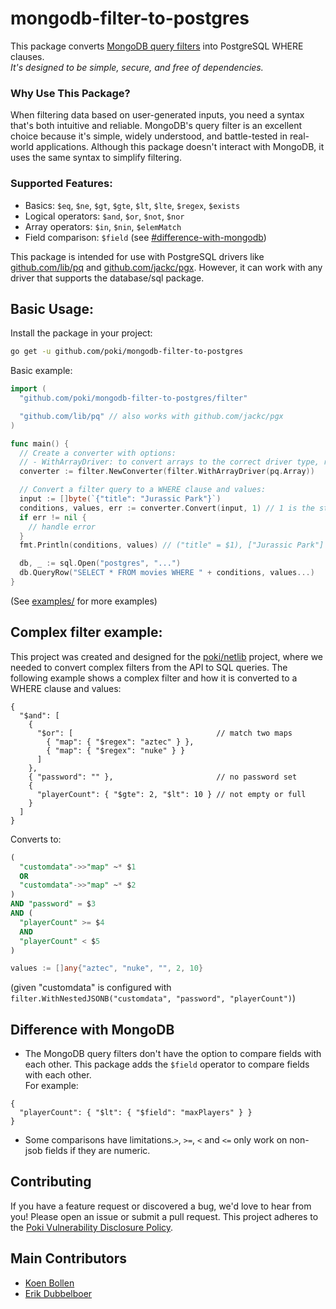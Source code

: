 # mongodb-filter-to-postgres

This package converts [MongoDB query filters](https://www.mongodb.com/docs/compass/current/query/filter) into PostgreSQL WHERE clauses.  
_It's designed to be simple, secure, and free of dependencies._

### Why Use This Package?
When filtering data based on user-generated inputs, you need a syntax that's both intuitive and reliable. MongoDB's query filter is an excellent choice because it's simple, widely understood, and battle-tested in real-world applications. Although this package doesn't interact with MongoDB, it uses the same syntax to simplify filtering.

### Supported Features:
- Basics: `$eq`, `$ne`, `$gt`, `$gte`, `$lt`, `$lte`, `$regex`, `$exists`
- Logical operators: `$and`, `$or`, `$not`, `$nor`
- Array operators: `$in`, `$nin`, `$elemMatch`
- Field comparison: `$field` (see [#difference-with-mongodb](#difference-with-mongodb))

This package is intended for use with PostgreSQL drivers like [github.com/lib/pq](https://github.com/lib/pq) and [github.com/jackc/pgx](https://github.com/jackc/pgx). However, it can work with any driver that supports the database/sql package.


## Basic Usage:

Install the package in your project:
```sh
go get -u github.com/poki/mongodb-filter-to-postgres
```

Basic example:
```go
import (
  "github.com/poki/mongodb-filter-to-postgres/filter"

  "github.com/lib/pq" // also works with github.com/jackc/pgx
)

func main() {
  // Create a converter with options:
  // - WithArrayDriver: to convert arrays to the correct driver type, required when using lib/pq
  converter := filter.NewConverter(filter.WithArrayDriver(pq.Array))

  // Convert a filter query to a WHERE clause and values:
  input := []byte(`{"title": "Jurassic Park"}`)
  conditions, values, err := converter.Convert(input, 1) // 1 is the starting index for params, $1, $2, ...
  if err != nil {
    // handle error
  }
  fmt.Println(conditions, values) // ("title" = $1), ["Jurassic Park"]

  db, _ := sql.Open("postgres", "...")
  db.QueryRow("SELECT * FROM movies WHERE " + conditions, values...)
}
```
(See [examples/](examples/) for more examples)


## Complex filter example:

This project was created and designed for the
[poki/netlib](https://github.com/poki/netlib) project, where we needed to
convert complex filters from the API to SQL queries. The following example
shows a complex filter and how it is converted to a WHERE clause and values:

```json5
{
  "$and": [
    {
      "$or": [                                // match two maps
        { "map": { "$regex": "aztec" } },
        { "map": { "$regex": "nuke" } }
      ]
    },
    { "password": "" },                       // no password set
    {
      "playerCount": { "$gte": 2, "$lt": 10 } // not empty or full
    }
  ]
}
```
Converts to:
```sql
(
  "customdata"->>"map" ~* $1
  OR
  "customdata"->>"map" ~* $2
)
AND "password" = $3
AND (
  "playerCount" >= $4
  AND
  "playerCount" < $5
)
```
```go
values := []any{"aztec", "nuke", "", 2, 10}
```
(given "customdata" is configured with `filter.WithNestedJSONB("customdata", "password", "playerCount")`)


## Difference with MongoDB

- The MongoDB query filters don't have the option to compare fields with each other. This package adds the `$field` operator to compare fields with each other.  
For example:
```json5
{
  "playerCount": { "$lt": { "$field": "maxPlayers" } }
}
```

- Some comparisons have limitations.`>`, `>=`, `<` and `<=` only work on non-jsob fields if they are numeric.


## Contributing

If you have a feature request or discovered a bug, we'd love to hear from you! Please open an issue or submit a pull request. This project adheres to the [Poki Vulnerability Disclosure Policy](https://poki.com/en/c/vulnerability-disclosure-policy).

## Main Contributors

- [Koen Bollen](https://github.com/koenbollen)
- [Erik Dubbelboer](https://github.com/erikdubbelboer)
